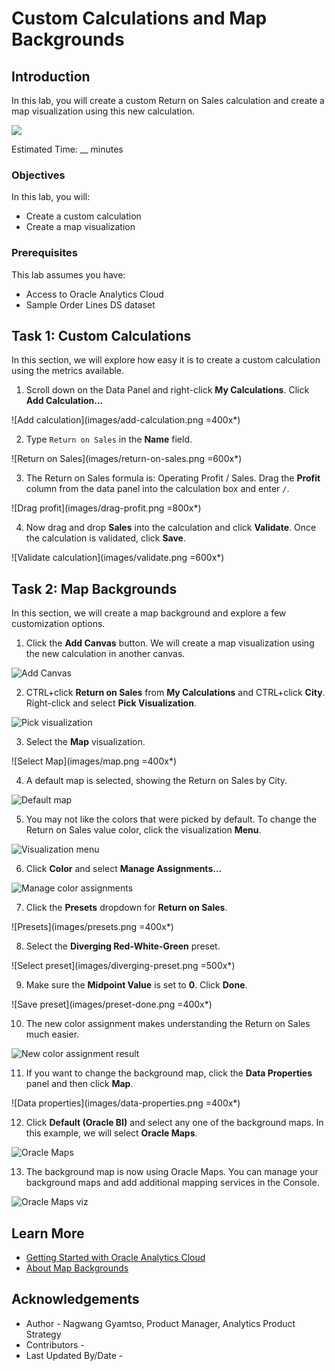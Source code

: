 # Custom Calculations and Map Backgrounds

## Introduction

In this lab, you will create a custom Return on Sales calculation and create a map visualization using this new calculation.

  ![](images/custom-calculation-map-overview.png)

Estimated Time: __ minutes

### Objectives

In this lab, you will:
* Create a custom calculation
* Create a map visualization

### Prerequisites

This lab assumes you have:
* Access to Oracle Analytics Cloud
* Sample Order Lines DS dataset


## Task 1: Custom Calculations
In this section, we will explore how easy it is to create a custom calculation using the metrics available.

1. Scroll down on the Data Panel and right-click **My Calculations**. Click **Add Calculation...**

  ![Add calculation](images/add-calculation.png =400x*)

2. Type <code>Return on Sales</code> in the **Name** field.

  ![Return on Sales](images/return-on-sales.png =600x*)

3. The Return on Sales formula is: Operating Profit / Sales. Drag the **Profit** column from the data panel into the calculation box and enter <code>/</code>.

  ![Drag profit](images/drag-profit.png =800x*)

4. Now drag and drop **Sales** into the calculation and click **Validate**. Once the calculation is validated, click **Save**.

  ![Validate calculation](images/validate.png =600x*)

## Task 2: Map Backgrounds
In this section, we will create a map background and explore a few customization options.

1. Click the **Add Canvas** button. We will create a map visualization using the new calculation in another canvas.

  ![Add Canvas](images/add-canvas.png)

2. CTRL+click **Return on Sales** from **My Calculations** and CTRL+click **City**. Right-click and select **Pick Visualization**.

  ![Pick visualization](images/pick-visualization.png)

3. Select the **Map** visualization.

  ![Select Map](images/map.png =400x*)

4. A default map is selected, showing the Return on Sales by City.

  ![Default map](images/default-map.png)

5. You may not like the colors that were picked by default. To change the Return on Sales value color, click the visualization **Menu**.

  ![Visualization menu](images/viz-menu.png)

6. Click **Color** and select **Manage Assignments...**

  ![Manage color assignments](images/manage-assignments.png)

7. Click the **Presets** dropdown for **Return on Sales**.

  ![Presets](images/presets.png =400x*)

8. Select the **Diverging Red-White-Green** preset.

  ![Select preset](images/diverging-preset.png =500x*)

9. Make sure the **Midpoint Value** is set to **0**. Click **Done**.

  ![Save preset](images/preset-done.png =400x*)

10. The new color assignment makes understanding the Return on Sales much easier.

  ![New color assignment result](images/new-color-assignment-map.png)

11. If you want to change the background map, click the **Data Properties** panel and then click **Map**.

  ![Data properties](images/data-properties.png =400x*)

12. Click **Default (Oracle BI)** and select any one of the background maps. In this example, we will select **Oracle Maps**.

  ![Oracle Maps](images/oracle-maps.png)

13. The background map is now using Oracle Maps. You can manage your background maps and add additional mapping services in the Console.

  ![Oracle Maps viz](images/oracle-maps-viz.png)

## Learn More
* [Getting Started with Oracle Analytics Cloud](https://docs.oracle.com/en/cloud/paas/analytics-cloud/acsgs/what-is-oracle-analytics-cloud.html#GUID-E68C8A55-1342-43BB-93BC-CA24E353D873)
* [About Map Backgrounds](https://docs.oracle.com/en/cloud/paas/analytics-cloud/acubi/map-backgrounds.html)

## Acknowledgements
* Author - Nagwang Gyamtso, Product Manager, Analytics Product Strategy
* Contributors -
* Last Updated By/Date -
